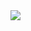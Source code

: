 <img src="https://capsule-render.vercel.app/api?type=Slice&color=bule&height=200&section=header&text=Hyundai-project&fontSize=90" />
